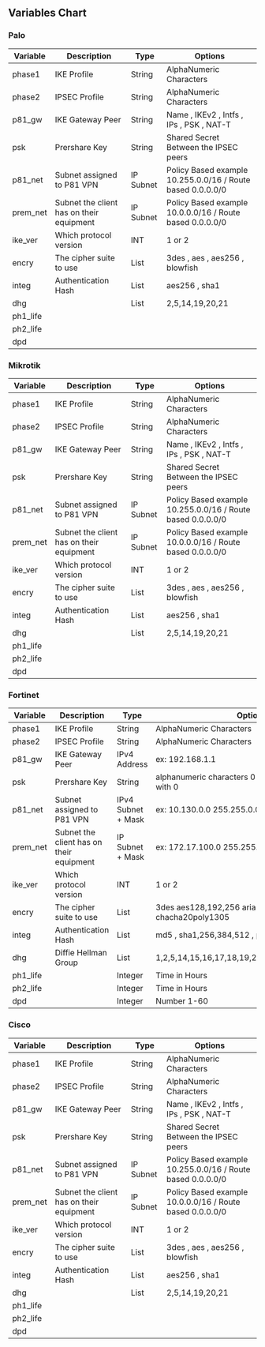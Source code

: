 ## Variables Chart 

### Palo 
| Variable | Description                           | Type      | Options                                                   |
|----------| ------------------------------------- | --------- |-----------------------------------------------------------|
| phase1   | IKE Profile                           | String    | AlphaNumeric Characters                                   |
| phase2   | IPSEC Profile                         | String    | AlphaNumeric Characters                                                          |
| p81_gw   | IKE Gateway Peer                      | String    | Name , IKEv2 , Intfs , IPs , PSK , NAT-T                  |
| psk      | Prershare Key                         | String    | Shared Secret Between the IPSEC peers                     |
| p81_net  | Subnet assigned to P81 VPN            | IP Subnet | Policy Based example 10.255.0.0/16 / Route based 0.0.0.0/0 |
| prem_net | Subnet the client has on their equipment | IP Subnet | Policy Based example 10.0.0.0/16 / Route based 0.0.0.0/0  |
| ike_ver  | Which protocol version                | INT       | 1 or 2                                                    |
| encry    | The cipher suite to use               | List      | 3des , aes , aes256 , blowfish                            |
| integ    | Authentication Hash                   | List      | aes256 , sha1                                             |
| dhg      |                                       | List      | 2,5,14,19,20,21                                           |
| ph1_life |                                       |           |                                                           |
| ph2_life |                                       |           |                                                           |
| dpd      |                                       |           |                                                           |

### Mikrotik 
| Variable | Description                           | Type      | Options                                                   |
|----------| ------------------------------------- | --------- |-----------------------------------------------------------|
| phase1   | IKE Profile                           | String    | AlphaNumeric Characters                                   |
| phase2   | IPSEC Profile                         | String    | AlphaNumeric Characters                                                          |
| p81_gw   | IKE Gateway Peer                      | String    | Name , IKEv2 , Intfs , IPs , PSK , NAT-T                  |
| psk      | Prershare Key                         | String    | Shared Secret Between the IPSEC peers                     |
| p81_net  | Subnet assigned to P81 VPN            | IP Subnet | Policy Based example 10.255.0.0/16 / Route based 0.0.0.0/0 |
| prem_net | Subnet the client has on their equipment | IP Subnet | Policy Based example 10.0.0.0/16 / Route based 0.0.0.0/0  |
| ike_ver  | Which protocol version                | INT       | 1 or 2                                                    |
| encry    | The cipher suite to use               | List      | 3des , aes , aes256 , blowfish                            |
| integ    | Authentication Hash                   | List      | aes256 , sha1                                             |
| dhg      |                                       | List      | 2,5,14,19,20,21                                           |
| ph1_life |                                       |           |                                                           |
| ph2_life |                                       |           |                                                           |
| dpd      |                                       |           |                                                           |

### Fortinet 
| Variable | Description                             | Type               | Options                                                 |
|----------|-----------------------------------------|--------------------|---------------------------------------------------------|
| phase1   | IKE Profile                             | String             | AlphaNumeric Characters                                 |
| phase2   | IPSEC Profile                           | String             | AlphaNumeric Characters                                 |
| p81_gw   | IKE Gateway Peer                        | IPv4 Address       | ex: 192.168.1.1                                         |
| psk      | Prershare Key                           | String             | alphanumeric characters 0 - 64 and can not start with 0 |
| p81_net  | Subnet assigned to P81 VPN              | IPv4 Subnet + Mask | ex: 10.130.0.0 255.255.0.0                              |
| prem_net | Subnet the client has on their equipment | IP Subnet + Mask   | ex: 172.17.100.0 255.255.255.0                          |
| ike_ver  | Which protocol version                  | INT                | 1 or 2                                                  |
| encry    | The cipher suite to use                 | List               | 3des aes128,192,256 aria128,192,256  chacha20poly1305   |
| integ    | Authentication Hash                     | List               | md5 , sha1,256,384,512 , prfsha1,256,384,512            |
| dhg      | Diffie Hellman Group                    | List               | 1,2,5,14,15,16,17,18,19,20,21,27,28,29,30,21,32         |
| ph1_life |                                         | Integer            | Time in Hours                                           |
| ph2_life |                                         | Integer            | Time in Hours                                           |
| dpd      |                                         | Integer            | Number 1-60                                             |

### Cisco
| Variable | Description                           | Type      | Options                                                   |
|----------| ------------------------------------- | --------- |-----------------------------------------------------------|
| phase1   | IKE Profile                           | String    | AlphaNumeric Characters                                   |
| phase2   | IPSEC Profile                         | String    | AlphaNumeric Characters                                                          |
| p81_gw   | IKE Gateway Peer                      | String    | Name , IKEv2 , Intfs , IPs , PSK , NAT-T                  |
| psk      | Prershare Key                         | String    | Shared Secret Between the IPSEC peers                     |
| p81_net  | Subnet assigned to P81 VPN            | IP Subnet | Policy Based example 10.255.0.0/16 / Route based 0.0.0.0/0 |
| prem_net | Subnet the client has on their equipment | IP Subnet | Policy Based example 10.0.0.0/16 / Route based 0.0.0.0/0  |
| ike_ver  | Which protocol version                | INT       | 1 or 2                                                    |
| encry    | The cipher suite to use               | List      | 3des , aes , aes256 , blowfish                            |
| integ    | Authentication Hash                   | List      | aes256 , sha1                                             |
| dhg      |                                       | List      | 2,5,14,19,20,21                                           |
| ph1_life |                                       |           |                                                           |
| ph2_life |                                       |           |                                                           |
| dpd      |                                       |           |                                                           |
